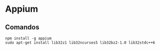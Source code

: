 # Appium

## Comandos

```node
npm install -g appium
sudo apt-get install lib32z1 lib32ncurses5 lib32bz2-1.0 lib32stdc++6

```